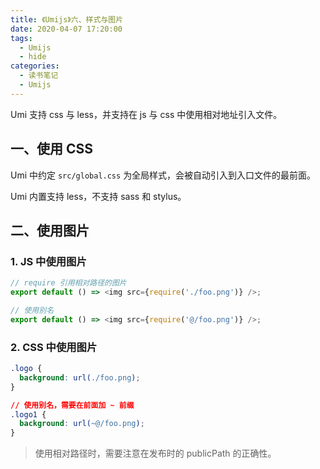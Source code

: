 ```yaml
---
title: 《Umijs》六、样式与图片
date: 2020-04-07 17:20:00
tags:
  - Umijs
  - hide
categories:
  - 读书笔记
  - Umijs
---
```

Umi 支持 css 与 less，并支持在 js 与 css 中使用相对地址引入文件。

<!-- more -->

## 一、使用 CSS

Umi 中约定 `src/global.css` 为全局样式，会被自动引入到入口文件的最前面。

Umi 内置支持 less，不支持 sass 和 stylus。

## 二、使用图片

### 1. JS 中使用图片

```js
// require 引用相对路径的图片
export default () => <img src={require('./foo.png')} />;

// 使用别名
export default () => <img src={require('@/foo.png')} />;
```

### 2. CSS 中使用图片

```css
.logo {
  background: url(./foo.png);
}

// 使用别名，需要在前面加 ~ 前缀
.logo1 {
  background: url(~@/foo.png);
}
```

> 使用相对路径时，需要注意在发布时的 publicPath 的正确性。
